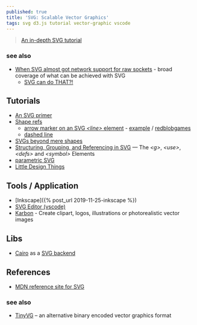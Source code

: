 ```yaml
---
published: true
title: 'SVG: Scalable Vector Graphics'
tags: svg d3.js tutorial vector-graphic vscode
---
```

> [An in-depth SVG tutorial](https://flaviocopes.com/svg/)

### see also
- [When SVG almost got network support for raw sockets](https://news.ycombinator.com/item?id=35381755) - broad coverage of what can be achieved with SVG
	- [SVG can do THAT?!](https://slides.com/sdrasner/svg-can-do-that)
    

## Tutorials
- [An SVG primer](https://alignedleft.com/tutorials/d3/an-svg-primer)
- [Shape refs](https://www.w3schools.com/graphics/svg_rect.asp)
	- [arrow marker on an SVG _\<line\>_ element](https://stackoverflow.com/questions/12680166/how-to-use-an-arrow-marker-on-an-svg-line-element) - [example](http://dahlström.net/svg/markers/simple-marker.svg) / [redblobgames](https://www.redblobgames.com/making-of/little-things/#arrows-svg)
    - [dashed line](https://www.w3schools.com/graphics/svg_stroking.asp)
- [SVGs beyond mere shapes](https://www.visualcinnamon.com/2016/04/svg-beyond-mere-shapes.html)
- [Structuring, Grouping, and Referencing in SVG](https://www.sarasoueidan.com/blog/structuring-grouping-referencing-in-svg/) — The _\<g\>_, _\<use\>_, _\<defs\>_ and _\<symbol\>_ Elements
- [parametric SVG](https://github.com/parametric-svg/tutorial)
- [Little Design Things](https://www.redblobgames.com/making-of/little-things/#drag-point)

## Tools / Application
- [Inkscape]({% post_url 2019-11-25-inkscape %})
- [SVG Editor (vscode)](https://marketplace.visualstudio.com/items?itemName=henoc.svgeditor)
- [Karbon](https://calligra.org/components/karbon/) - Create clipart, logos, illustrations or photorealistic vector images

## Libs
- [Cairo](https://www.cairographics.org/) as a [SVG backend](http://zetcode.com/gfx/cairo/cairobackends/)

## References
- [MDN reference site for SVG](https://developer.mozilla.org/en-US/docs/Web/SVG)

### see also
- [TinyVG](https://news.ycombinator.com/item?id=35227635)	 – an alternative binary encoded vector graphics format
